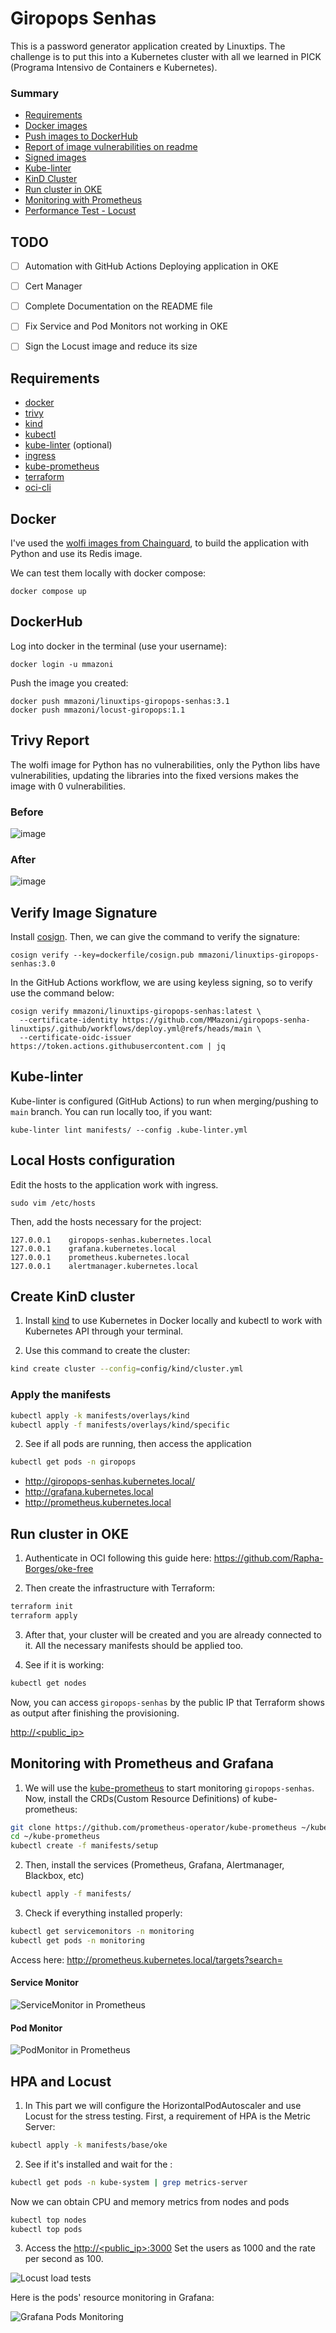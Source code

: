 # Giropops Senhas

This is a password generator application created by Linuxtips. The challenge is to put this into a Kubernetes cluster with all we learned in PICK (Programa Intensivo de Containers e Kubernetes).

### Summary

- [Requirements](#requirements)
- [Docker images](#docker)
- [Push images to DockerHub](#dockerhub)
- [Report of image vulnerabilities on readme](#trivy-report)
- [Signed images](#verify-image-signature)
- [Kube-linter](#kube-linter)
- [KinD Cluster](#create-kind-cluster)
- [Run cluster in OKE](#run-cluster-in-oke)
- [Monitoring with Prometheus](#monitoring-with-prometheus-and-grafana)
- [Performance Test - Locust](#hpa-and-locust)


## TODO

- [ ] Automation with GitHub Actions Deploying application in OKE
- [ ] Cert Manager
- [ ] Complete Documentation on the README file
- [ ] Fix Service and Pod Monitors not working in OKE
- [ ] Sign the Locust image and reduce its size


## Requirements

- [docker](https://docs.docker.com/engine/install/)
- [trivy](https://aquasecurity.github.io/trivy/v0.18.3/installation/)
- [kind](https://kind.sigs.k8s.io/docs/user/quick-start/#installation)
- [kubectl](https://kubernetes.io/docs/tasks/tools/#kubectl)
- [kube-linter](https://github.com/stackrox/kube-linter#installing-kubelinter) (optional)
- [ingress](https://docs.nginx.com/nginx-ingress-controller/installation/installing-nic/installation-with-manifests/)
- [kube-prometheus](https://github.com/prometheus-operator/kube-prometheus)
- [terraform](https://developer.hashicorp.com/terraform/install)
- [oci-cli](https://docs.oracle.com/en-us/iaas/Content/API/SDKDocs/cliinstall.htm#InstallingCLI)

## Docker

I've used the [wolfi images from Chainguard](https://www.chainguard.dev/chainguard-images), to build the application with Python and use its Redis image.

We can test them locally with docker compose:

    docker compose up

## DockerHub

Log into docker in the terminal (use your username):

    docker login -u mmazoni

Push the image you created:

    docker push mmazoni/linuxtips-giropops-senhas:3.1
    docker push mmazoni/locust-giropops:1.1

## Trivy Report

The wolfi image for Python has no vulnerabilities, only the Python libs have vulnerabilities, updating the libraries into the fixed versions makes the image with 0 vulnerabilities.

### Before

![image](https://github.com/MMazoni/giropops-senha-linuxtips/assets/37179593/90c50569-9510-4c00-a444-75af6139c788)


### After

![image](https://github.com/MMazoni/giropops-senha-linuxtips/assets/37179593/0f84918b-56f2-4dfa-8f06-07d0cd45c947)


## Verify Image Signature

Install [cosign](https://docs.sigstore.dev/system_config/installation). Then, we can give the command to verify the signature:

    cosign verify --key=dockerfile/cosign.pub mmazoni/linuxtips-giropops-senhas:3.0

In the GitHub Actions workflow, we are using keyless signing, so to verify use the command below:

```
cosign verify mmazoni/linuxtips-giropops-senhas:latest \
  --certificate-identity https://github.com/MMazoni/giropops-senha-linuxtips/.github/workflows/deploy.yml@refs/heads/main \
  --certificate-oidc-issuer https://token.actions.githubusercontent.com | jq
```

## Kube-linter

Kube-linter is configured (GitHub Actions) to run when merging/pushing to `main` branch. You can run locally too, if you want:

    kube-linter lint manifests/ --config .kube-linter.yml

## Local Hosts configuration

Edit the hosts to the application work with ingress.

    sudo vim /etc/hosts

Then, add the hosts necessary for the project:

    127.0.0.1    giropops-senhas.kubernetes.local
    127.0.0.1    grafana.kubernetes.local
    127.0.0.1    prometheus.kubernetes.local
    127.0.0.1    alertmanager.kubernetes.local

## Create KinD cluster

1. Install [kind](https://kind.sigs.k8s.io/) to use Kubernetes in Docker locally and kubectl to work with Kubernetes API through your terminal.

2. Use this command to create the cluster:

```sh
kind create cluster --config=config/kind/cluster.yml
```

### Apply the manifests

```sh
kubectl apply -k manifests/overlays/kind
kubectl apply -f manifests/overlays/kind/specific
```

2. See if all pods are running, then access the application

```sh
kubectl get pods -n giropops
```

* http://giropops-senhas.kubernetes.local/
* http://grafana.kubernetes.local
* http://prometheus.kubernetes.local

## Run cluster in OKE

1. Authenticate in OCI following this guide here: https://github.com/Rapha-Borges/oke-free

2. Then create the infrastructure with Terraform:

```sh
terraform init
terraform apply
```

3. After that, your cluster will be created and you are already connected to it. All the necessary manifests should be applied too.

4. See if it is working:

```sh
kubectl get nodes
```

Now, you can access `giropops-senhas` by the public IP that Terraform shows as output after finishing the provisioning.

[http://<public_ip>](http://<public_ip>)

## Monitoring with Prometheus and Grafana

1. We will use the [kube-prometheus](https://github.com/prometheus-operator/kube-prometheus) to start monitoring `giropops-senhas`. Now, install the CRDs(Custom Resource Definitions) of kube-prometheus:

```sh
git clone https://github.com/prometheus-operator/kube-prometheus ~/kube-prometheus
cd ~/kube-prometheus
kubectl create -f manifests/setup
```

2. Then, install the services (Prometheus, Grafana, Alertmanager, Blackbox, etc)

```sh
kubectl apply -f manifests/
```

3. Check if everything installed properly:

```sh
kubectl get servicemonitors -n monitoring
kubectl get pods -n monitoring
```


Access here: http://prometheus.kubernetes.local/targets?search=

#### Service Monitor

![ServiceMonitor in Prometheus](static/servicemonitor-prometheus.png)

#### Pod Monitor

![PodMonitor in Prometheus](static/podmonitor-prometheus.png)



## HPA and Locust

1. In This part we will configure the HorizontalPodAutoscaler and use Locust for the stress testing. First, a requirement of HPA is the Metric Server:

```sh
kubectl apply -k manifests/base/oke
```

2. See if it's installed and wait for the :

```sh
kubectl get pods -n kube-system | grep metrics-server
```

Now we can obtain CPU and memory metrics from nodes and pods

```sh
kubectl top nodes
kubectl top pods
```

3. Access the [http://<public_ip>:3000](http://<public_ip>:3000)
Set the users as 1000 and the rate per second as 100.

![Locust load tests](static/locust-tests.png)

Here is the pods' resource monitoring in Grafana:

![Grafana Pods Monitoring](static/granafa-locust.png)